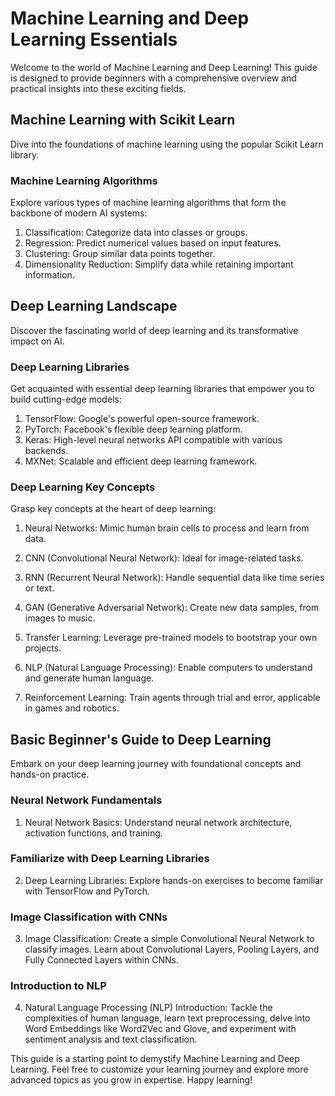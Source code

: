 # Machine Learning and Deep Learning Essentials

Welcome to the world of Machine Learning and Deep Learning! This guide is designed to provide beginners with a comprehensive overview and practical insights into these exciting fields.

## Machine Learning with Scikit Learn

Dive into the foundations of machine learning using the popular Scikit Learn library.

### Machine Learning Algorithms

Explore various types of machine learning algorithms that form the backbone of modern AI systems:

1. Classification: Categorize data into classes or groups.
2. Regression: Predict numerical values based on input features.
3. Clustering: Group similar data points together.
4. Dimensionality Reduction: Simplify data while retaining important information.

## Deep Learning Landscape

Discover the fascinating world of deep learning and its transformative impact on AI.

### Deep Learning Libraries

Get acquainted with essential deep learning libraries that empower you to build cutting-edge models:

1. TensorFlow: Google's powerful open-source framework.
2. PyTorch: Facebook's flexible deep learning platform.
3. Keras: High-level neural networks API compatible with various backends.
4. MXNet: Scalable and efficient deep learning framework.

### Deep Learning Key Concepts

Grasp key concepts at the heart of deep learning:

1. Neural Networks: Mimic human brain cells to process and learn from data.
2. CNN (Convolutional Neural Network): Ideal for image-related tasks.
3. RNN (Recurrent Neural Network): Handle sequential data like time series or text.
4. GAN (Generative Adversarial Network): Create new data samples, from images to music.

5. Transfer Learning: Leverage pre-trained models to bootstrap your own projects.
6. NLP (Natural Language Processing): Enable computers to understand and generate human language.
7. Reinforcement Learning: Train agents through trial and error, applicable in games and robotics.

## Basic Beginner's Guide to Deep Learning

Embark on your deep learning journey with foundational concepts and hands-on practice.

### Neural Network Fundamentals

1. Neural Network Basics: Understand neural network architecture, activation functions, and training.

### Familiarize with Deep Learning Libraries

2. Deep Learning Libraries: Explore hands-on exercises to become familiar with TensorFlow and PyTorch.

### Image Classification with CNNs

3. Image Classification: Create a simple Convolutional Neural Network to classify images. Learn about Convolutional Layers, Pooling Layers, and Fully Connected Layers within CNNs.

### Introduction to NLP

4. Natural Language Processing (NLP) Introduction: Tackle the complexities of human language, learn text preprocessing, delve into Word Embeddings like Word2Vec and Glove, and experiment with sentiment analysis and text classification.

This guide is a starting point to demystify Machine Learning and Deep Learning. Feel free to customize your learning journey and explore more advanced topics as you grow in expertise. Happy learning!
